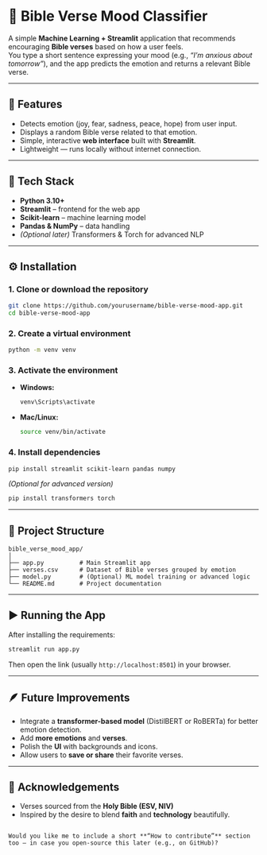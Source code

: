 # 📖 Bible Verse Mood Classifier

A simple **Machine Learning + Streamlit** application that recommends encouraging **Bible verses** based on how a user feels.  
You type a short sentence expressing your mood (e.g., *“I’m anxious about tomorrow”*), and the app predicts the emotion and returns a relevant Bible verse.

---

## 🚀 Features
- Detects emotion (joy, fear, sadness, peace, hope) from user input.  
- Displays a random Bible verse related to that emotion.  
- Simple, interactive **web interface** built with **Streamlit**.  
- Lightweight — runs locally without internet connection.  

---

## 🧰 Tech Stack
- **Python 3.10+**  
- **Streamlit** – frontend for the web app  
- **Scikit-learn** – machine learning model  
- **Pandas & NumPy** – data handling  
- *(Optional later)* Transformers & Torch for advanced NLP  

---

## ⚙️ Installation

### 1. Clone or download the repository
```bash
git clone https://github.com/yourusername/bible-verse-mood-app.git
cd bible-verse-mood-app
```

### 2. Create a virtual environment
```bash
python -m venv venv
```

### 3. Activate the environment
- **Windows:**
  ```bash
  venv\Scripts\activate
  ```
- **Mac/Linux:**
  ```bash
  source venv/bin/activate
  ```

### 4. Install dependencies
```bash
pip install streamlit scikit-learn pandas numpy
```

*(Optional for advanced version)*
```bash
pip install transformers torch
```

---

## 🧩 Project Structure
```
bible_verse_mood_app/
│
├── app.py          # Main Streamlit app
├── verses.csv      # Dataset of Bible verses grouped by emotion
├── model.py        # (Optional) ML model training or advanced logic
└── README.md       # Project documentation
```

---

## ▶️ Running the App
After installing the requirements:
```bash
streamlit run app.py
```

Then open the link (usually `http://localhost:8501`) in your browser.

---

## 🪶 Future Improvements
- Integrate a **transformer-based model** (DistilBERT or RoBERTa) for better emotion detection.  
- Add **more emotions** and **verses**.  
- Polish the **UI** with backgrounds and icons.  
- Allow users to **save or share** their favorite verses.  

---

## 🙌 Acknowledgements
- Verses sourced from the **Holy Bible (ESV, NIV)**  
- Inspired by the desire to blend **faith** and **technology** beautifully.
````

Would you like me to include a short **“How to contribute”** section too — in case you open-source this later (e.g., on GitHub)?

